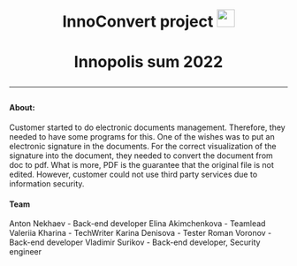<h1 align="center">InnoConvert project</a> 
<img src="https://github.com/blackcater/blackcater/raw/main/images/Hi.gif" height="32"/></h1>
<h1 align="center">Innopolis sum 2022</a> 

___
#### About:
Customer started to do electronic documents management. Therefore, they needed to have some programs for this. One of the wishes was to put an electronic signature in the documents. For the correct visualization of the signature into the document, they needed to convert the document from doc to pdf. What is more, PDF is the guarantee that the original file is not edited. However, customer could not use third party services due to information security.

#### Team
Anton Nekhaev - Back-end developer
Elina Akimchenkova - Teamlead
Valeriia Kharina - TechWriter
Karina Denisova - Tester
Roman Voronov - Back-end developer 
Vladimir Surikov - Back-end developer, Security engineer
